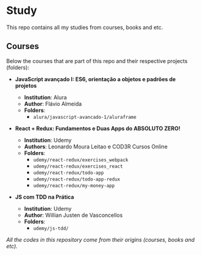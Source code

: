 # Study
This repo contains all my studies from courses, books and etc.


## Courses
Below the courses that are part of this repo and their respective projects (folders):

- **JavaScript avançado I: ES6, orientação a objetos e padrões de projetos**
    - **Institution**: Alura
    - **Author**: Flávio Almeida
    - **Folders**:
        - `alura/javascript-avancado-1/aluraframe`

- **React + Redux: Fundamentos e Duas Apps do ABSOLUTO ZERO!**
    - **Institution**: Udemy
    - **Authors**: Leonardo Moura Leitao e COD3R Cursos Online
    - **Folders**:
        - `udemy/react-redux/exercises_webpack`
        - `udemy/react-redux/exercises_react`
        - `udemy/react-redux/todo-app`
        - `udemy/react-redux/todo-app-redux`
        - `udemy/react-redux/my-money-app`

- **JS com TDD na Prática**
    - **Institution**: Udemy
    - **Author**: Willian Justen de Vasconcellos
    - **Folders**:
        - `udemy/js-tdd/`

_All the codes in this repository come from their origins (courses, books and etc)._